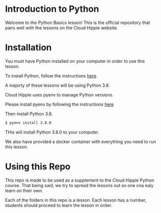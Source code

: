 # Introduction to Python

Welcome to the Python Basics lesson! This is the official repository that pairs well with the lessons on the Cloud Hippie website.


# Installation

You must have Python installed on your computer in order to use this lesson.

To install Python, follow the instructions [here](https://www.python.org/downloads/).

A majorty of these lessons will be using Python 3.8.

Cloud Hippie uses pyenv to manage Python versions.

Please install pyenv by following the instructions [here](https://github.com/pyenv/pyenv#installation)

Then install Python 3.8.

```bash
$ pyenv install 3.8.0
```

THis will install Python 3.8.0 to your computer.

We also have provided a docker container with everything you need to run this lesson.

# Using this Repo

This repo is made to be used as a supplement to the Cloud Hippie Python course. That being said, we try to spread the lessons out so one cna ealy learn on their own.

Each of the folders in this repo is a lesson. Each lesson has a number, students should proceed to learn the lesson in order.